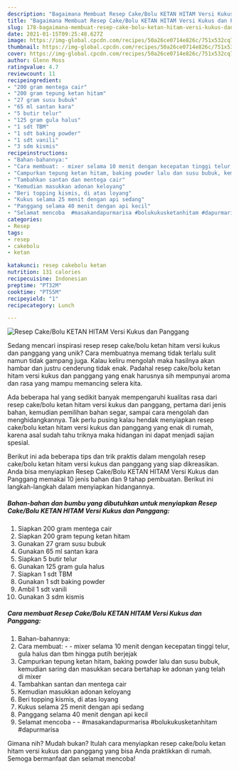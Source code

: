 ```yaml
---
description: "Bagaimana Membuat Resep Cake/Bolu KETAN HITAM Versi Kukus dan Panggang yang Menggugah Selera"
title: "Bagaimana Membuat Resep Cake/Bolu KETAN HITAM Versi Kukus dan Panggang yang Menggugah Selera"
slug: 178-bagaimana-membuat-resep-cake-bolu-ketan-hitam-versi-kukus-dan-panggang-yang-menggugah-selera
date: 2021-01-15T09:25:48.627Z
image: https://img-global.cpcdn.com/recipes/50a26ce0714e826c/751x532cq70/resep-cakebolu-ketan-hitam-versi-kukus-dan-panggang-foto-resep-utama.jpg
thumbnail: https://img-global.cpcdn.com/recipes/50a26ce0714e826c/751x532cq70/resep-cakebolu-ketan-hitam-versi-kukus-dan-panggang-foto-resep-utama.jpg
cover: https://img-global.cpcdn.com/recipes/50a26ce0714e826c/751x532cq70/resep-cakebolu-ketan-hitam-versi-kukus-dan-panggang-foto-resep-utama.jpg
author: Glenn Moss
ratingvalue: 4.7
reviewcount: 11
recipeingredient:
- "200 gram mentega cair"
- "200 gram tepung ketan hitam"
- "27 gram susu bubuk"
- "65 ml santan kara"
- "5 butir telur"
- "125 gram gula halus"
- "1 sdt TBM"
- "1 sdt baking powder"
- "1 sdt vanili"
- "3 sdm kismis"
recipeinstructions:
- "Bahan-bahannya:"
- "Cara membuat: - mixer selama 10 menit dengan kecepatan tinggi telur, gula halus dan tbm hingga putih berjejak"
- "Campurkan tepung ketan hitam, baking powder lalu dan susu bubuk, kemudian saring dan masukkan secara bertahap ke adonan yang telah di mixer"
- "Tambahkan santan dan mentega cair"
- "Kemudian masukkan adonan keloyang"
- "Beri topping kismis, di atas loyang"
- "Kukus selama 25 menit dengan api sedang"
- "Panggang selama 40 menit dengan api kecil"
- "Selamat mencoba  #masakandapurmarisa #bolukukusketanhitam #dapurmarisa"
categories:
- Resep
tags:
- resep
- cakebolu
- ketan

katakunci: resep cakebolu ketan 
nutrition: 131 calories
recipecuisine: Indonesian
preptime: "PT32M"
cooktime: "PT55M"
recipeyield: "1"
recipecategory: Lunch

---
```



![Resep Cake/Bolu KETAN HITAM Versi Kukus dan Panggang](https://img-global.cpcdn.com/recipes/50a26ce0714e826c/751x532cq70/resep-cakebolu-ketan-hitam-versi-kukus-dan-panggang-foto-resep-utama.jpg)

Sedang mencari inspirasi resep resep cake/bolu ketan hitam versi kukus dan panggang yang unik? Cara membuatnya memang tidak terlalu sulit namun tidak gampang juga. Kalau keliru mengolah maka hasilnya akan hambar dan justru cenderung tidak enak. Padahal resep cake/bolu ketan hitam versi kukus dan panggang yang enak harusnya sih mempunyai aroma dan rasa yang mampu memancing selera kita.

Ada beberapa hal yang sedikit banyak mempengaruhi kualitas rasa dari resep cake/bolu ketan hitam versi kukus dan panggang, pertama dari jenis bahan, kemudian pemilihan bahan segar, sampai cara mengolah dan menghidangkannya. Tak perlu pusing kalau hendak menyiapkan resep cake/bolu ketan hitam versi kukus dan panggang yang enak di rumah, karena asal sudah tahu triknya maka hidangan ini dapat menjadi sajian spesial.




Berikut ini ada beberapa tips dan trik praktis dalam mengolah resep cake/bolu ketan hitam versi kukus dan panggang yang siap dikreasikan. Anda bisa menyiapkan Resep Cake/Bolu KETAN HITAM Versi Kukus dan Panggang memakai 10 jenis bahan dan 9 tahap pembuatan. Berikut ini langkah-langkah dalam menyiapkan hidangannya.

<!--inarticleads1-->

##### Bahan-bahan dan bumbu yang dibutuhkan untuk menyiapkan Resep Cake/Bolu KETAN HITAM Versi Kukus dan Panggang:

1. Siapkan 200 gram mentega cair
1. Siapkan 200 gram tepung ketan hitam
1. Gunakan 27 gram susu bubuk
1. Gunakan 65 ml santan kara
1. Siapkan 5 butir telur
1. Gunakan 125 gram gula halus
1. Siapkan 1 sdt TBM
1. Gunakan 1 sdt baking powder
1. Ambil 1 sdt vanili
1. Gunakan 3 sdm kismis




<!--inarticleads2-->

##### Cara membuat Resep Cake/Bolu KETAN HITAM Versi Kukus dan Panggang:

1. Bahan-bahannya:
1. Cara membuat: - - mixer selama 10 menit dengan kecepatan tinggi telur, gula halus dan tbm hingga putih berjejak
1. Campurkan tepung ketan hitam, baking powder lalu dan susu bubuk, kemudian saring dan masukkan secara bertahap ke adonan yang telah di mixer
1. Tambahkan santan dan mentega cair
1. Kemudian masukkan adonan keloyang
1. Beri topping kismis, di atas loyang
1. Kukus selama 25 menit dengan api sedang
1. Panggang selama 40 menit dengan api kecil
1. Selamat mencoba -  - #masakandapurmarisa #bolukukusketanhitam #dapurmarisa




Gimana nih? Mudah bukan? Itulah cara menyiapkan resep cake/bolu ketan hitam versi kukus dan panggang yang bisa Anda praktikkan di rumah. Semoga bermanfaat dan selamat mencoba!

